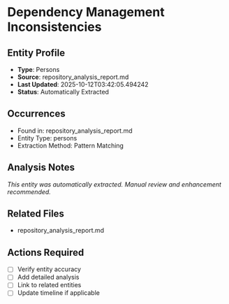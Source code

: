 # Dependency Management Inconsistencies

## Entity Profile
- **Type**: Persons
- **Source**: repository_analysis_report.md
- **Last Updated**: 2025-10-12T03:42:05.494242
- **Status**: Automatically Extracted

## Occurrences
- Found in: repository_analysis_report.md
- Entity Type: persons
- Extraction Method: Pattern Matching

## Analysis Notes
*This entity was automatically extracted. Manual review and enhancement recommended.*

## Related Files
- repository_analysis_report.md

## Actions Required
- [ ] Verify entity accuracy
- [ ] Add detailed analysis
- [ ] Link to related entities
- [ ] Update timeline if applicable

